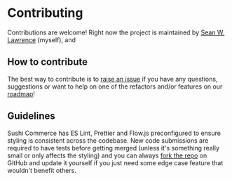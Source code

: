 # Contributing

Contributions are welcome! Right now the project is maintained by [Sean W. Lawrence](http://swl.netlify.com "Sean W. Lawrence official website") (myself), and 

## How to contribute

The best way to contribute is to [raise an issue](https://github.com/seanWLawrence/sushi-commerce/issues/new "Raise an issue on Sushi Commerce GitHub repo") if you have any questions, suggestions or want to help on one of the refactors and/or features on our [roadmap](/roadmap/ "Sushi Commerce Roadmap")!

## Guidelines

Sushi Commerce has ES Lint, Prettier and Flow.js preconfigured to ensure styling is consistent across the codebase. New code submissions are required to have tests before getting merged (unless it's something really small or only affects the styling) and you can always [fork the repo](https://github.com/seanwlawrence/sushi-commerce "Sushi Commerce GitHub repo") on GitHub and update it yourself if you just need some edge case feature that wouldn't benefit others.